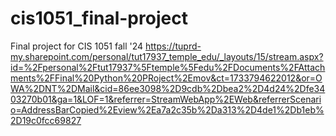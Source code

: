 # cis1051_final-project
Final project for CIS 1051 fall '24
https://tuprd-my.sharepoint.com/personal/tut17937_temple_edu/_layouts/15/stream.aspx?id=%2Fpersonal%2Ftut17937%5Ftemple%5Fedu%2FDocuments%2FAttachments%2FFinal%20Python%20PRoject%2Emov&ct=1733794622012&or=OWA%2DNT%2DMail&cid=86ee3098%2D9cdb%2Dbea2%2D4d24%2Dfe3403270b01&ga=1&LOF=1&referrer=StreamWebApp%2EWeb&referrerScenario=AddressBarCopied%2Eview%2Ea7a2c35b%2Da313%2D4de1%2Db1eb%2D19c0fcc69827
